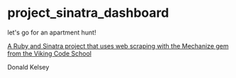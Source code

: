 # project_sinatra_dashboard
let's go for an apartment hunt!

[A Ruby and Sinatra project that uses web scraping with the Mechanize gem from the Viking Code School](http://www.vikingcodeschool.com)

Donald Kelsey